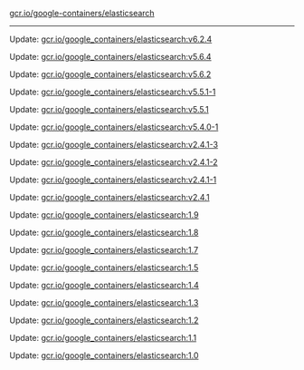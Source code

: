 [gcr.io/google-containers/elasticsearch](https://hub.docker.com/r/cruse/elasticsearch/tags/) 

----
Update: [gcr.io/google_containers/elasticsearch:v6.2.4](https://hub.docker.com/r/cruse/elasticsearch/tags/)

Update: [gcr.io/google_containers/elasticsearch:v5.6.4](https://hub.docker.com/r/cruse/elasticsearch/tags/)

Update: [gcr.io/google_containers/elasticsearch:v5.6.2](https://hub.docker.com/r/cruse/elasticsearch/tags/)

Update: [gcr.io/google_containers/elasticsearch:v5.5.1-1](https://hub.docker.com/r/cruse/elasticsearch/tags/)

Update: [gcr.io/google_containers/elasticsearch:v5.5.1](https://hub.docker.com/r/cruse/elasticsearch/tags/)

Update: [gcr.io/google_containers/elasticsearch:v5.4.0-1](https://hub.docker.com/r/cruse/elasticsearch/tags/)

Update: [gcr.io/google_containers/elasticsearch:v2.4.1-3](https://hub.docker.com/r/cruse/elasticsearch/tags/)

Update: [gcr.io/google_containers/elasticsearch:v2.4.1-2](https://hub.docker.com/r/cruse/elasticsearch/tags/)

Update: [gcr.io/google_containers/elasticsearch:v2.4.1-1](https://hub.docker.com/r/cruse/elasticsearch/tags/)

Update: [gcr.io/google_containers/elasticsearch:v2.4.1](https://hub.docker.com/r/cruse/elasticsearch/tags/)

Update: [gcr.io/google_containers/elasticsearch:1.9](https://hub.docker.com/r/cruse/elasticsearch/tags/)

Update: [gcr.io/google_containers/elasticsearch:1.8](https://hub.docker.com/r/cruse/elasticsearch/tags/)

Update: [gcr.io/google_containers/elasticsearch:1.7](https://hub.docker.com/r/cruse/elasticsearch/tags/)

Update: [gcr.io/google_containers/elasticsearch:1.5](https://hub.docker.com/r/cruse/elasticsearch/tags/)

Update: [gcr.io/google_containers/elasticsearch:1.4](https://hub.docker.com/r/cruse/elasticsearch/tags/)

Update: [gcr.io/google_containers/elasticsearch:1.3](https://hub.docker.com/r/cruse/elasticsearch/tags/)

Update: [gcr.io/google_containers/elasticsearch:1.2](https://hub.docker.com/r/cruse/elasticsearch/tags/)

Update: [gcr.io/google_containers/elasticsearch:1.1](https://hub.docker.com/r/cruse/elasticsearch/tags/)

Update: [gcr.io/google_containers/elasticsearch:1.0](https://hub.docker.com/r/cruse/elasticsearch/tags/)

